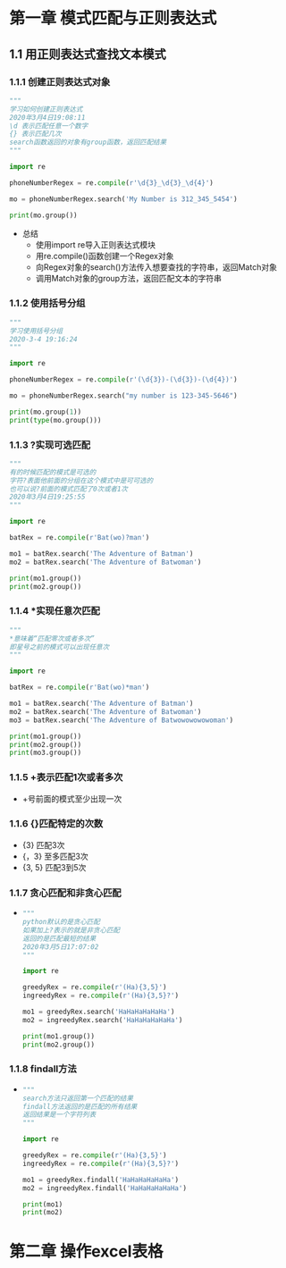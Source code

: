 # 第一章 模式匹配与正则表达式

## 1.1 用正则表达式查找文本模式

### 1.1.1 创建正则表达式对象

```python
"""
学习如何创建正则表达式
2020年3月4日19:08:11
\d 表示匹配任意一个数字
{} 表示匹配几次
search函数返回的对象有group函数，返回匹配结果
"""

import re

phoneNumberRegex = re.compile(r'\d{3}_\d{3}_\d{4}')

mo = phoneNumberRegex.search('My Number is 312_345_5454')

print(mo.group())
```

+ 总结
  + 使用import re导入正则表达式模块
  + 用re.compile()函数创建一个Regex对象
  + 向Regex对象的search()方法传入想要查找的字符串，返回Match对象
  + 调用Match对象的group方法，返回匹配文本的字符串

### 1.1.2 使用括号分组

```python
"""
学习使用括号分组
2020-3-4 19:16:24
"""

import re

phoneNumberRegex = re.compile(r'(\d{3})-(\d{3})-(\d{4})')

mo = phoneNumberRegex.search("my number is 123-345-5646")

print(mo.group(1))
print(type(mo.group()))
```

### 1.1.3 ?实现可选匹配

```python
"""
有的时候匹配的模式是可选的
字符?表面他前面的分组在这个模式中是可可选的
也可以说?前面的模式匹配了0次或者1次
2020年3月4日19:25:55
"""

import re

batRex = re.compile(r'Bat(wo)?man')

mo1 = batRex.search('The Adventure of Batman')
mo2 = batRex.search('The Adventure of Batwoman')

print(mo1.group())
print(mo2.group())
```

### 1.1.4 *实现任意次匹配

```python
"""
*意味着“匹配零次或者多次”
即星号之前的模式可以出现任意次
"""

import re

batRex = re.compile(r'Bat(wo)*man')

mo1 = batRex.search('The Adventure of Batman')
mo2 = batRex.search('The Adventure of Batwoman')
mo3 = batRex.search('The Adventure of Batwowowowowoman')

print(mo1.group())
print(mo2.group())
print(mo3.group())
```

### 1.1.5 +表示匹配1次或者多次

+ +号前面的模式至少出现一次

### 1.1.6 {}匹配特定的次数

+ {3}  匹配3次
+ {，3}   至多匹配3次
+ {3, 5}    匹配3到5次

### 1.1.7 贪心匹配和非贪心匹配

+ ```python
  """
  python默认的是贪心匹配
  如果加上?表示的就是非贪心匹配
  返回的是匹配最短的结果
  2020年3月5日17:07:02
  """
  
  import re
  
  greedyRex = re.compile(r'(Ha){3,5}')
  ingreedyRex = re.compile(r'(Ha){3,5}?')
  
  mo1 = greedyRex.search('HaHaHaHaHaHa')
  mo2 = ingreedyRex.search('HaHaHaHaHaHa')
  
  print(mo1.group())
  print(mo2.group())
  
  ```

### 1.1.8 findall方法

+ ```python
  """
  search方法只返回第一个匹配的结果
  findall方法返回的是匹配的所有结果
  返回结果是一个字符列表
  """
  
  import re
  
  greedyRex = re.compile(r'(Ha){3,5}')
  ingreedyRex = re.compile(r'(Ha){3,5}?')
  
  mo1 = greedyRex.findall('HaHaHaHaHaHa')
  mo2 = ingreedyRex.findall('HaHaHaHaHaHa')
  
  print(mo1)
  print(mo2)
  
  ```

# 第二章 操作excel表格


